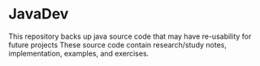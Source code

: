 # JavaDev
This repository backs up java source code that may have re-usability for future projects
These source code contain research/study notes, implementation, examples, and exercises.
